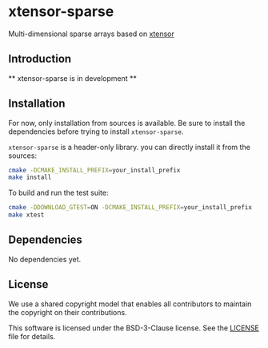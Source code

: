 # xtensor-sparse

Multi-dimensional sparse arrays based on [xtensor](https://github.com/xtensor-stack/xtensor)

## Introduction

** xtensor-sparse is in development **

## Installation

For now, only installation from sources is available. Be sure to 
install the dependencies before trying to install `xtensor-sparse`.

`xtensor-sparse` is a header-only library. you can directly install it
from the sources:

```bash
cmake -DCMAKE_INSTALL_PREFIX=your_install_prefix
make install
```

To build and run the test suite:

```bash
cmake -DDOWNLOAD_GTEST=ON -DCMAKE_INSTALL_PREFIX=your_install_prefix
make xtest
```

## Dependencies

No dependencies yet.

## License

We use a shared copyright model that enables all contributors to maintain the
copyright on their contributions.

This software is licensed under the BSD-3-Clause license. See the
[LICENSE](LICENSE) file for details.
